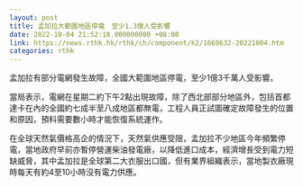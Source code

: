 ```yaml
---
layout: post
title: 孟加拉大範圍地區停電　至少1.3億人受影響
date: 2022-10-04 21:52:18.000000000 +08:00
link: https://news.rthk.hk/rthk/ch/component/k2/1669632-20221004.htm
categories: rthk
---
```


孟加拉有部分電網發生故障，全國大範圍地區停電，至少1億3千萬人受影響。

當局表示，電網在星期二約下午2點出現故障，除了西北部部分地區外，包括首都達卡在內的全國約七成半至八成地區都無電，工程人員正試圖確定故障發生的位置和原因，預料需要數小時才能恢復系統運作。

在全球天然氣價格高企的情況下，天然氣供應受限，孟加拉不少地區今年頻繁停電，當地政府早前亦暫停營運柴油發電廠，以降低進口成本，經濟增長受到電力短缺威脅，其中孟加拉是全球第二大衣服出口國，但有業界組織表示，當地製衣廠現時每天有約4至10小時沒有電力供應。
